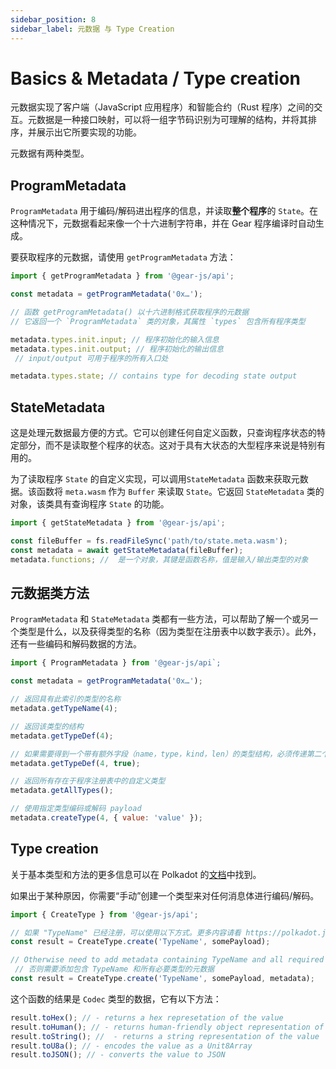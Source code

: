 ```yaml
---
sidebar_position: 8
sidebar_label: 元数据 与 Type Creation
---
```


# Basics & Metadata / Type creation

元数据实现了客户端（JavaScript 应用程序）和智能合约（Rust 程序）之间的交互。元数据是一种接口映射，可以将一组字节码识别为可理解的结构，并将其排序，并展示出它所要实现的功能。

元数据有两种类型。

## ProgramMetadata

`ProgramMetadata` 用于编码/解码进出程序的信息，并读取**整个程序**的 `State`。在这种情况下，元数据看起来像一个十六进制字符串，并在 Gear 程序编译时自动生成。

要获取程序的元数据，请使用 `getProgramMetadata` 方法：

```javascript
import { getProgramMetadata } from '@gear-js/api';

const metadata = getProgramMetadata('0x…');

// 函数 getProgramMetadata() 以十六进制格式获取程序的元数据
// 它返回一个 `ProgramMetadata` 类的对象，其属性 `types` 包含所有程序类型

metadata.types.init.input; // 程序初始化的输入信息
metadata.types.init.output; // 程序初始化的输出信息
 // input/output 可用于程序的所有入口处

metadata.types.state; // contains type for decoding state output
```

## StateMetadata

这是处理元数据最方便的方式。它可以创建任何自定义函数，只查询程序状态的特定部分，而不是读取整个程序的状态。这对于具有大状态的大型程序来说是特别有用的。

为了读取程序 `State` 的自定义实现，可以调用`StateMetadata` 函数来获取元数据。该函数将 `meta.wasm` 作为 `Buffer` 来读取 `State`。它返回 `StateMetadata` 类的对象，该类具有查询程序 `State` 的功能。

```js
import { getStateMetadata } from '@gear-js/api';

const fileBuffer = fs.readFileSync('path/to/state.meta.wasm');
const metadata = await getStateMetadata(fileBuffer);
metadata.functions; //  是一个对象，其键是函数名称，值是输入/输出类型的对象
```

## 元数据类方法

`ProgramMetadata` 和 `StateMetadata` 类都有一些方法，可以帮助了解一个或另一个类型是什么，以及获得类型的名称（因为类型在注册表中以数字表示）。此外，还有一些编码和解码数据的方法。

```js
import { ProgramMetadata } from '@gear-js/api`;

const metadata = getProgramMetadata('0x…');

// 返回具有此索引的类型的名称
metadata.getTypeName(4);

// 返回该类型的结构
metadata.getTypeDef(4);

// 如果需要得到一个带有额外字段（name，type，kind，len）的类型结构，必须传递第二个参数
metadata.getTypeDef(4, true);

// 返回所有存在于程序注册表中的自定义类型
metadata.getAllTypes();

// 使用指定类型编码或解码 payload
metadata.createType(4, { value: 'value' });
```

## Type creation

关于基本类型和方法的更多信息可以在 Polkadot 的[文档](https://polkadot.js.org/docs/api/start/types.basics)中找到。

如果出于某种原因，你需要“手动”创建一个类型来对任何消息体进行编码/解码。

```javascript
import { CreateType } from '@gear-js/api';

// 如果 "TypeName" 已经注册，可以使用以下方式。更多内容请看 https://polkadot.js.org/docs/api/start/types.create#choosing-how-to-create
const result = CreateType.create('TypeName', somePayload);

// Otherwise need to add metadata containing TypeName and all required types
 // 否则需要添加包含 TypeName 和所有必要类型的元数据
const result = CreateType.create('TypeName', somePayload, metadata);
```

这个函数的结果是 `Codec` 类型的数据，它有以下方法：

```javascript
result.toHex(); // - returns a hex represetation of the value
result.toHuman(); // - returns human-friendly object representation of the value
result.toString(); //  - returns a string representation of the value
result.toU8a(); // - encodes the value as a Unit8Array
result.toJSON(); // - converts the value to JSON
```

